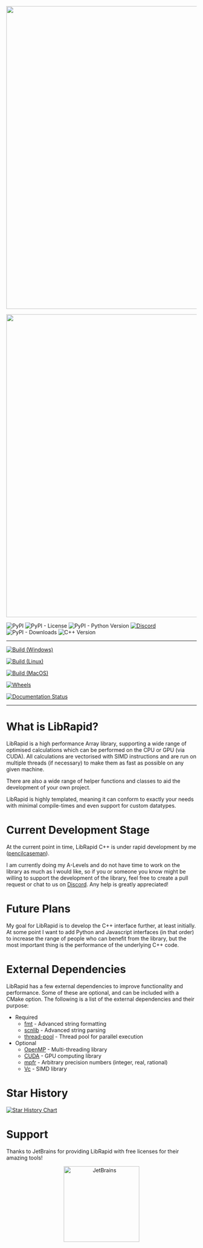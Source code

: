 <p align="center">
<img src="https://github.com/LibRapid/librapid_bin/blob/master/branding/LibRapid_light.png#gh-light-mode-only" width="800">
</p>

<p align="center">
<img src="https://github.com/LibRapid/librapid_bin/blob/master/branding/LibRapid_dark.png#gh-dark-mode-only" width="800">
</p>

![PyPI](https://img.shields.io/pypi/v/librapid?color=green&label=Release&logo=python&logoColor=green) ![PyPI - License](https://img.shields.io/pypi/l/librapid?color=gray&label=Licensed%20under) ![PyPI - Python Version](https://img.shields.io/pypi/pyversions/librapid?color=blue&label=Version&logo=python&logoColor=green) [![Discord](https://img.shields.io/discord/848914274105557043?color=blue&label=Discord&logo=Discord)](https://discord.gg/cGxTFTgCAC) ![PyPI - Downloads](https://img.shields.io/pypi/dm/librapid?color=blue&label=Downloads&logo=python&logoColor=green) ![C++ Version](https://img.shields.io/badge/Language-C%2B%2B%2017-orange)


---

[![Build (Windows)](https://github.com/LibRapid/librapid/actions/workflows/build-windows.yaml/badge.svg)](https://github.com/LibRapid/librapid/actions/workflows/build-windows.yaml)

[![Build (Linux)](https://github.com/LibRapid/librapid/actions/workflows/build-linux.yaml/badge.svg)](https://github.com/LibRapid/librapid/actions/workflows/build-linux.yaml)

[![Build (MacOS)](https://github.com/LibRapid/librapid/actions/workflows/build-macos.yaml/badge.svg)](https://github.com/LibRapid/librapid/actions/workflows/build-macos.yaml)

[![Wheels](https://github.com/LibRapid/librapid/actions/workflows/wheels.yaml/badge.svg)](https://github.com/LibRapid/librapid/actions/workflows/wheels.yaml)

[![Documentation Status](https://readthedocs.org/projects/librapid/badge/?version=latest)](https://librapid.readthedocs.io/en/latest/?badge=latest)

---

# What is LibRapid?

LibRapid is a high performance Array library, supporting a wide range of optimised calculations which can be performed
on the CPU or GPU (via CUDA). All calculations are vectorised with SIMD instructions and are run on multiple threads (if
necessary) to make them as fast as possible on any given machine.

There are also a wide range of helper functions and classes to aid the development of your own project.

LibRapid is highly templated, meaning it can conform to exactly your needs with minimal compile-times and even support
for custom datatypes.

# Current Development Stage

At the current point in time, LibRapid C++ is under rapid development by
me ([pencilcaseman](https://github.com/Pencilcaseman)).

I am currently doing my A-Levels and do not have time to work on the library as much as I would like, so if you or
someone you know might be willing to support the development of the library, feel free to create a pull request or chat
to us on [Discord](https://discord.com/invite/cGxTFTgCAC). Any help is greatly appreciated!

# Future Plans

My goal for LibRapid is to develop the C++ interface further, at least initially. At some point I want to add Python and
Javascript interfaces (in that order) to increase the range of people who can benefit from the library, but the most
important thing is the performance of the underlying C++ code.

# External Dependencies

LibRapid has a few external dependencies to improve functionality and performance. Some of these are optional, and can
be included with a CMake option. The following is a list of the external dependencies and their purpose:

- Required
    - [fmt](https://github.com/fmtlib/fmt) - Advanced string formatting
    - [scnlib](https://github.com/eliaskosunen/scnlib) - Advanced string parsing
    - [thread-pool](https://github.com/bshoshany/thread-pool) - Thread pool for parallel execution
- Optional
    - [OpenMP](https://www.openmp.org/) - Multi-threading library
    - [CUDA](https://developer.nvidia.com/cuda-zone) - GPU computing library
    - [mpfr](https://github.com/Pencilcaseman/mpfr) - Arbitrary precision numbers (integer, real, rational)
    - [Vc](https://github.com/VcDevel/Vc) - SIMD library

# Star History

[![Star History Chart](https://api.star-history.com/svg?repos=LibRapid/librapid&type=Date)](https://star-history.com/#LibRapid/librapid&Date)

# Support

Thanks to JetBrains for providing LibRapid with free licenses for their amazing tools!

<p align="center">
  <a href="https://www.jetbrains.com">
    <img src="https://devclass.com/wp-content/uploads/2018/12/jetbrains-variant-4.png" alt="JetBrains" width="200"/>
  </a>
</p>

